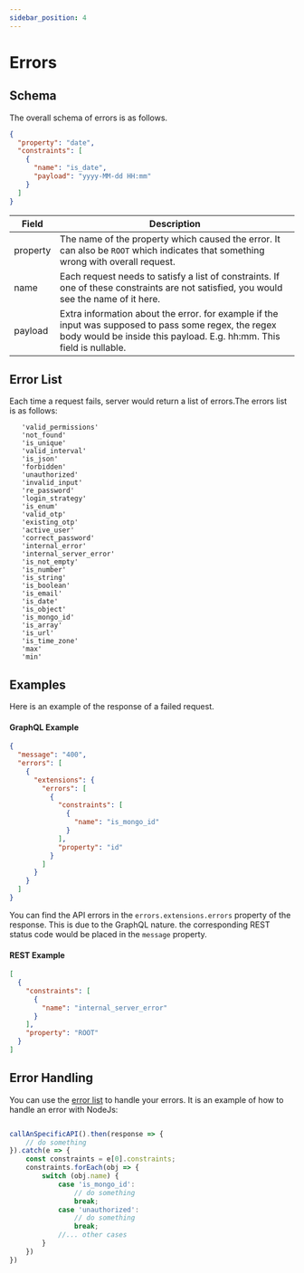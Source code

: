 ```yaml
---
sidebar_position: 4
---
```


# Errors

## Schema

The overall schema of errors is as follows.

```json
{
  "property": "date",
  "constraints": [
    {
      "name": "is_date",
      "payload": "yyyy-MM-dd HH:mm"
    }
  ]
}
```

| Field    | Description                                                                                                                                                                   |
|----------|-------------------------------------------------------------------------------------------------------------------------------------------------------------------------------|
| property | The name of the property which caused the error. It can also be `ROOT` which indicates that something wrong with overall request.                                             |
| name     | Each request needs to satisfy a list of constraints. If one of these constraints are not satisfied, you would see the name of it here.                                        |
| payload  | Extra information about the error. for example if the input was supposed to pass some regex, the regex body would be inside this payload. E.g. hh:mm. This field is nullable. |

## Error List

Each time a request fails, server would return a list of errors.The errors list is as follows:

```list
   'valid_permissions'
   'not_found'
   'is_unique'
   'valid_interval'
   'is_json'
   'forbidden'
   'unauthorized'
   'invalid_input'
   're_password'
   'login_strategy'
   'is_enum'
   'valid_otp'
   'existing_otp'
   'active_user'
   'correct_password'
   'internal_error'
   'internal_server_error'
   'is_not_empty'
   'is_number'
   'is_string'
   'is_boolean'
   'is_email'
   'is_date'
   'is_object'
   'is_mongo_id'
   'is_array'
   'is_url'
   'is_time_zone'
   'max'
   'min'
```

## Examples

Here is an example of the response of a failed request.

#### GraphQL Example

```json
{
  "message": "400",
  "errors": [
    {
      "extensions": {
        "errors": [
          {
            "constraints": [
              {
                "name": "is_mongo_id"
              }
            ],
            "property": "id"
          }
        ]
      }
    }
  ]
}
```

You can find the API errors in the `errors.extensions.errors` property of the response. This is due to the GraphQL
nature. the corresponding REST status code would be placed in the `message` property.

#### REST Example

```json
[
  {
    "constraints": [
      {
        "name": "internal_server_error"
      }
    ],
    "property": "ROOT"
  }
]
```

## Error Handling

You can use the [error list](#error-list) to handle your errors.
It is an example of how to handle an error with NodeJs:

```typescript

callAnSpecificAPI().then(response => {
    // do something
}).catch(e => {
    const constraints = e[0].constraints;
    constraints.forEach(obj => {
        switch (obj.name) {
            case 'is_mongo_id':
                // do something
                break;
            case 'unauthorized':
                // do something
                break;
            //... other cases
        }
    })
})

```